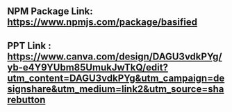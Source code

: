 ## NPM Package Link: https://www.npmjs.com/package/basified 
## PPT Link : https://www.canva.com/design/DAGU3vdkPYg/yb-e4Y9YUbm85UmukJwTkQ/edit?utm_content=DAGU3vdkPYg&utm_campaign=designshare&utm_medium=link2&utm_source=sharebutton
